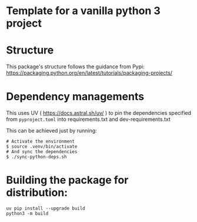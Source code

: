 # Template for a vanilla python 3 project

# Structure

This package's structure follows the guidance from Pypi: https://packaging.python.org/en/latest/tutorials/packaging-projects/

# Dependency managements

This uses UV ( https://docs.astral.sh/uv/ ) to pin the dependencies specified from
```pyproject.toml``` into requirements.txt and dev-requirements.txt

This can be achieved just by running:
```
# Activate the environment 
$ source .venv/bin/activate
# And sync the dependencies
$ ./sync-python-deps.sh
```

# Building the package for distribution:

```
uv pip install --upgrade build
python3 -m build
```
